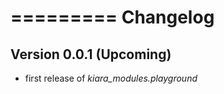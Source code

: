 =========
Changelog
=========

## Version 0.0.1 (Upcoming)

- first release of *kiara_modules.playground*
